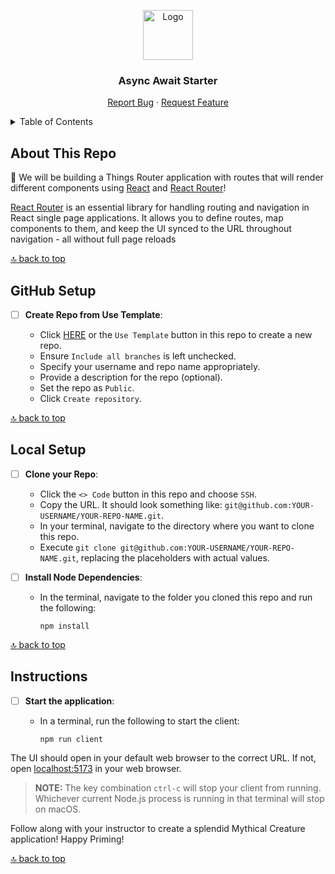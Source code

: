 <a name="async-await-starter"></a>

<div align="center">
  <a href="https://github.com/PrimeAcademy/async-await-starter">
    <img src="https://avatars.githubusercontent.com/u/9360728?s=200&v=4" alt="Logo" width="80" height="80">
  </a>
  <h3>Async Await Starter</h3>
  <p>
    <a href="https://github.com/PrimeAcademy/async-await-starter/issues">Report Bug</a>
    ·
    <a href="https://github.com/PrimeAcademy/async-await-starter/issues">Request Feature</a>
  </p>
</div>

<details>
  <summary>Table of Contents</summary>
  <ul>
    <li>
      <a href="#about-this-repo">About This Repo</a>
    </li>
    <li>
      <a href="#github-setup">GitHub Setup</a>
    </li>
    <li><a href="#local-setup">Local Setup</a></li>
    <li><a href="#instructions">Instructions</a></li>
  </ul>
</details>

## About This Repo

📱 We will be building a Things Router application with routes that will render different components using [React](https://react.dev/) and [React Router](https://reactrouter.com/en/main)!

[React Router](https://reactrouter.com/en/main) is an essential library for handling routing and navigation in React single page applications. It allows you to define routes, map components to them, and keep the UI synced to the URL throughout navigation - all without full page reloads

[🔝 back to top](#async-await-starter)

## GitHub Setup

- [ ] **Create Repo from Use Template**:

  - Click [HERE](https://github.com/new?template_name=async-await-starter&template_owner=prime-digital-academy) or the `Use Template` button in this repo to create a new repo.
  - Ensure `Include all branches` is left unchecked.
  - Specify your username and repo name appropriately.
  - Provide a description for the repo (optional).
  - Set the repo as `Public`.
  - Click `Create repository`.

[🔝 back to top](#async-await-starter)

## Local Setup

- [ ] **Clone your Repo**:

  - Click the `<> Code` button in this repo and choose `SSH`.
  - Copy the URL. It should look something like: `git@github.com:YOUR-USERNAME/YOUR-REPO-NAME.git`.
  - In your terminal, navigate to the directory where you want to clone this repo.
  - Execute `git clone git@github.com:YOUR-USERNAME/YOUR-REPO-NAME.git`, replacing the placeholders with actual values.

- [ ] **Install Node Dependencies**:

  - In the terminal, navigate to the folder you cloned this repo and run the following:

    ```shell
    npm install
    ```

[🔝 back to top](#async-await-starter)

## Instructions

- [ ] **Start the application**:

  - In a terminal, run the following to start the client:

    ```shell
    npm run client
    ```

The UI should open in your default web browser to the correct URL. If not, open [localhost:5173](http://localhost:5173) in your web browser.

> **NOTE:** The key combination `ctrl-c` will stop your client from running. Whichever current Node.js process is running in that terminal will stop on macOS.

Follow along with your instructor to create a splendid Mythical Creature application! Happy Priming!

[🔝 back to top](#async-await-starter)

